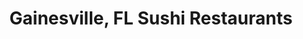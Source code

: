 ---
layout: city
title: Gainesville, FL Sushi Restaurants
permalink: /florida/gainesville/
stateAbbr: FL
stateName: Florida
cityName: Gainesville

---